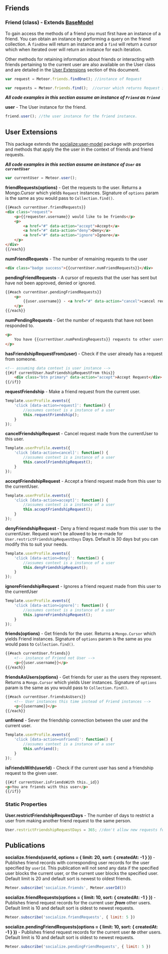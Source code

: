 ## Friends ##

### Friend (class) - Extends [BaseModel](https://github.com/copleykj/socialize-base-model)  ###

To gain access the methods of a friend you must first have an instance of a friend. You can obtain an instance by performing a query on the friend collection. A `findOne` will return an instance and a `find` will return a cursor which when iterated over will return an instance for each iteration.

Other methods for retaining information about friends or interacting with friends pertaining to the current user are also available on the User class and are detailed in the [User Extensions](#user-extensions) section of this document.

```javascript
var request = Meteor.friends.findOne(); //instance of Request

var requests = Meteor.friends.find();  //cursor which returns Request instances
```

_**All code examples in this section assume an instance of `Friend` as `friend`**_

**user** - The User instance for the friend.

```javascript
friend.user(); //the user instance for the friend instance.
```

## User Extensions ##
This package extends the [socialize:user-model](https://github.com/copleykj/socialize-user-model) package with properties and methods that apply the the user in the context of friends and friend requests.

_**All code examples in this section assume an instance of `User` as `currentUser`**_

```javascript
var currentUser = Meteor.user();
```

**friendRequests(options)** - Get the requests to the user. Returns a Mongo.Cursor which yields `Request` instances. Signature of `options` param is the same as you would pass to `Collection.find()`.

```html
{{#each currentUser.friendRequests}}
<div class="request">
    <p>{{requester.username}} would like to be friends</p>
    <p>
        <a href="#" data-action="accept">Accept</a>
        <a href="#" data-action="deny">Deny</a>
        <a href="#" data-action="ignore">Ignore</a>
    </p>
</div>
{{/each}}
```

**numFriendRequests** - The number of remaining requests to the user

```html
<div class="badge success">{{currentUser.numFriendRequests}}</div>
```

**pendingFriendRequests** - A cursor of requests that the user has sent but have not been approved, denied or ignored.

```html
{{#each currentUser.pendingFriendRequests}}
    <p>
        {{user.username}} - <a href="#" data-action="cancel">cancel request</a>
    </p>
{{/each}}
```

**numPendingRequests** - Get the number of requests that have not been responded to.

```html
<p>
    You have {{currentUser.numPendingRequests}} requests to other users pending.
</p>
```

**hasFriendshipRequestFrom(user)** - Check if the user already has a request from someone.

```html
<!-- assuming data context is user instance -->
{{#if currentUser.hasFriendshipRequestFrom this}}
    <div class="btn primary" data-action="accept">Accept Request</div>
{{/if}}

```

**requestFriendship** - Make a friend request from the current user.

```javascript
Template.userProfile.events({
    'click [data-action=request]': function() {
        //assumes context is a instance of a user
        this.requestFriendship();
    }
});
```

**cancelFriendshipRequest** - Cancel request made from the currentUser to this user.

```javascript
Template.userProfile.events({
    'click [data-action=cancel]': function() {
        //assumes context is a instance of a user
        this.cancelFriendshipRequest();
    }
});
```

**acceptFriendshipRequest** - Accept a friend request made from this user to the currentUser.

```javascript
Template.userProfile.events({
    'click [data-action=accept]': function() {
        //assumes context is a instance of a user
        this.acceptFriendshipRequest();
    }
});
```

**denyFriendshipRequest** - Deny a friend request made from this user to the currentUser. Request won't be allowed to be re-made for `User.restrictFriendshipRequestDays` Days. Default is 30 days but you can modify this to suit your needs.

```javascript
Template.userProfile.events({
    'click [data-action=deny]': function() {
        //assumes context is a instance of a user
        this.denyFriendshipRequest();
    }
});
```

**ignoreFriendshipRequest** - Ignores a friend request made from this user to the currentUser

```javascript
Template.userProfile.events({
    'click [data-action=ignore]': function() {
        //assumes context is a instance of a user
        this.ignoreFriendshipRequest();
    }
});
```

**friends(options)** - Get friends for the user. Returns a `Mongo.Cursor` which yields Friend instances. Signature of `options` param is the same as you would pass to `Collection.find()`.

```html
{{#each currentUser.friends}}
    <!-- instance of Friend not User -->
    <p>{{user.username}}</p>
{{/each}}
```

**friendsAsUsers(options)** - Get friends for user as the users they represent. Returns a `Mongo.Cursor` which yields User instances. Signature of `options` param is the same as you would pass to `Collection.find()`.

```html
{{#each currentUser.friendsAsUsers}}
    <!-- User instances this time instead of Friend instances -->
    <p>{{username}}</p>
{{/each}}
```

**unfriend** - Sever the friendship connection between the user and the current user.

```javascript
Template.userProfile.events({
    'click [data-action=unfriend]': function() {
        //assumes context is a instance of a user
        this.unfriend();
    }
});
```

**isFriendsWith(userId)** - Check if the current user has send a friendship request to the given user.

```html
{{#if currentUser.isFriendsWith this._id}}
<p>You are friends with this user</p>
{{/if}}
```

### Static Properties ###

**User.restrictFriendshipRequestDays** - The number of days to restrict a user from making another friend request to the same person.

```javascript
User.restrictFriendshipRequestDays = 365; //don't allow new requests for a year.
```

## Publications ##

**socialize.friends(userId, options = { limit: 20, sort: { createdAt: -1 } })** - Publishes friend records with corresponding user records for the user specified by `userId`. This publication will not send any data if the specified user blocks the current user, or the current user blocks the specified user. Default limit is 20 and default sort is newest to oldest friends.

```javascript
Meteor.subscribe('socialize.friends', Meteor.userId())
```

**socialize.friendRequests(options = { limit: 10, sort: { createdAt: -1 } })** - Publishes friend request records for the current user **_from_** other users. Default limit is 10 and default sort is oldest to newest requests.

```javascript
Meteor.subscribe('socialize.friendRequests', { limit: 5 })
```

**socialize.pendingFriendRequests(options = { limit: 10, sort: { createdAt: -1 } })** - Publishes friend request records for the current user **_to_** other users. Default limit is 10 and default sort is oldest to newest requests.

```javascript
Meteor.subscribe('socialize.pendingFriendRequests', { limit: 5 })
```
